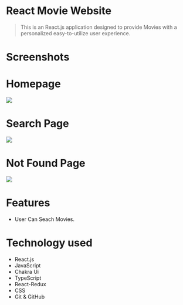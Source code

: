 # React Movie Website

> This is an React.js application designed to provide Movies with a personalized easy-to-utilize user experience.

# Screenshots

# Homepage

<img src='https://i.postimg.cc/jdjjNyfm/Screenshot-2023-04-11-183713.png' />

# Search Page

<img src="https://i.postimg.cc/G2Rz80P6/Screenshot-2023-05-21-125648.png" />

# Not Found Page

<img src='https://i.postimg.cc/T1zHRVv1/Screenshot-2023-04-11-184003.png' />

# Features

- User Can Seach Movies.

# Technology used

- React.js
- JavaScript
- Chakra Ui
- TypeScript
- React-Redux
- CSS
- Git & GitHub
